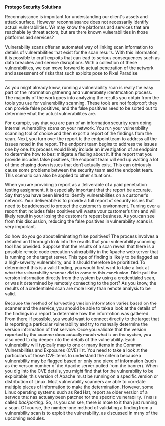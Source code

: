 **Protego Security Solutions**

Reconnaissance is important for understanding our client's assets and attack surface. However, reconnaissance does not necessarily identify actual vulnerabilities. We may know the platforms and services that are reachable by threat actors, but are there known vulnerabilities in those platforms and services?

Vulnerability scans offer an automated way of linking scan information to details of vulnerabilities that exist for the scan results. With this information, it is possible to craft exploits that can lead to serious consequences such as data breaches and service disruptions. With a collection of these vulnerabilities, we can move forward to actual penetration of the network and assessment of risks that such exploits pose to Pixel Paradise.

---

As you might already know, running a vulnerability scan is really the easy part of the information gathering and vulnerability identification process. The majority of the work goes into analyzing the results you obtain from the tools you use for vulnerability scanning. These tools are not foolproof; they can provide false positives, and the false positives need to be sorted out to determine what the actual vulnerabilities are.

For example, say that you are part of an information security team doing internal vulnerability scans on your network. You run your vulnerability scanning tool of choice and then export a report of the findings from the scan. Next, you turn over the report to the endpoint team to address all the issues noted in the report. The endpoint team begins to address the issues one by one. Its process would likely include an investigation of an endpoint to determine how to best mitigate a finding about it. If the report that you provide includes false positives, the endpoint team will end up wasting a lot of time chasing down issues that don’t actually exist. This can obviously cause some problems between the security team and the endpoint team. This scenario can also be applied to other situations.

When you are providing a report as a deliverable of a paid penetration testing assignment, it is especially important that the report be accurate. Say that you have been hired to identify vulnerabilities on a customer’s network. Your deliverable is to provide a full report of security issues that need to be addressed to protect the customer’s environment. Turning over a report that includes false positives will waste your customer’s time and will likely result in your losing the customer’s repeat business. As you can see from this discussion, reducing the false positives in vulnerability scans is very important.

So how do you go about eliminating false positives? The process involves a detailed and thorough look into the results that your vulnerability scanning tool has provided. Suppose that the results of a scan reveal that there is a possible remote code execution vulnerability in the Apache web server that is running on the target server. This type of finding is likely to be flagged as a high-severity vulnerability, and it should therefore be prioritized. To determine if this is a valid finding, you would first want to take a look at what the vulnerability scanner did to come to this conclusion. Did it pull the version information directly from the system by using a credentialed scan, or was it determined by remotely connecting to the port? As you know, the results of a credentialed scan are more likely than remote analysis to be valid.

Because the method of harvesting version information varies based on the scanner and the service, you should be able to take a look at the details of the findings in a report to determine how the information was gathered. From there, if possible, you would want to connect directly to the target that is reporting a particular vulnerability and try to manually determine the version information of that service. Once you validate that the version reported by the scanner does actually match what is on the system, you also need to dig deeper into the details of the vulnerability. Each vulnerability will typically map to one or many items in the Common Vulnerabilities and Exposures (CVE) list. You need to take a look at the particulars of those CVE items to understand the criteria because a vulnerability may be flagged based on only one piece of information (such as the version number of the Apache server pulled from the banner). When you dig into the CVE details, you might find that for the vulnerability to be exploitable, this version of Apache must be running on a specific version or distribution of Linux. Most vulnerability scanners are able to correlate multiple pieces of information to make the determination. However, some Linux operating systems, such as Red Hat, report an older version of a service that has actually been patched for the specific vulnerability. This is called _backporting_. So, as you can see, there is more to it than just running a scan. Of course, the number-one method of validating a finding from a vulnerability scan is to exploit the vulnerability, as discussed in many of the upcoming modules.

